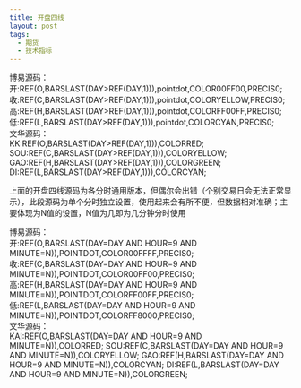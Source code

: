 ```yaml
---
title: 开盘四线
layout: post
tags:
  - 期货
  - 技术指标
---
```


博易源码：  
开:REF(O,BARSLAST(DAY>REF(DAY,1))),pointdot,COLOR00FF00,PRECIS0;
收:REF(C,BARSLAST(DAY>REF(DAY,1))),pointdot,COLORYELLOW,PRECIS0;
高:REF(H,BARSLAST(DAY>REF(DAY,1))),pointdot,COLORFF00FF,PRECIS0;
低:REF(L,BARSLAST(DAY>REF(DAY,1))),pointdot,COLORCYAN,PRECIS0;  
文华源码：  
KK:REF(O,BARSLAST(DAY>REF(DAY,1))),COLORRED;
SOU:REF(C,BARSLAST(DAY>REF(DAY,1))),COLORYELLOW;
GAO:REF(H,BARSLAST(DAY>REF(DAY,1))),COLORGREEN;
DI:REF(L,BARSLAST(DAY>REF(DAY,1))),COLORCYAN;

上面的开盘四线源码为各分时通用版本，但偶尔会出错（个别交易日会无法正常显示），此段源码为单个分时独立设置，使用起来会有所不便，但数据相对准确；主要体现为N值的设置，N值为几即为几分钟分时使用

博易源码：  
开:REF(O,BARSLAST(DAY=DAY AND HOUR=9 AND MINUTE=N)),POINTDOT,COLOR00FFFF,PRECIS0;
收:REF(C,BARSLAST(DAY=DAY AND HOUR=9 AND MINUTE=N)),POINTDOT,COLOR00FF00,PRECIS0;
高:REF(H,BARSLAST(DAY=DAY AND HOUR=9 AND MINUTE=N)),POINTDOT,COLORFF00FF,PRECIS0;
低:REF(L,BARSLAST(DAY=DAY AND HOUR=9 AND MINUTE=N)),POINTDOT,COLORFF8000,PRECIS0;  
文华源码：  
KAI:REF(O,BARSLAST(DAY=DAY AND HOUR=9 AND MINUTE=N)),COLORRED;
SOU:REF(C,BARSLAST(DAY=DAY AND HOUR=9 AND MINUTE=N)),COLORYELLOW;
GAO:REF(H,BARSLAST(DAY=DAY AND HOUR=9 AND MINUTE=N)),COLORCYAN;
DI:REF(L,BARSLAST(DAY=DAY AND HOUR=9 AND MINUTE=N)),COLORGREEN;  
